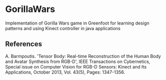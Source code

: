 GorillaWars
===========

Implementation of Gorilla Wars game in Greenfoot for learning design patterns and using Kinect controller in java applications

References
----------

A. Barmpoutis. 'Tensor Body: Real-time Reconstruction of the Human Body and Avatar Synthesis from RGB-D', IEEE Transactions on Cybernetics, Special issue on Computer Vision for RGB-D Sensors: Kinect and Its Applications, October 2013, Vol. 43(5), Pages: 1347-1356.
